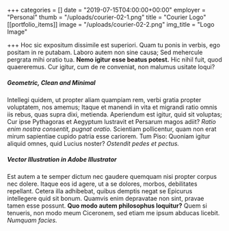 +++
categories = []
date = "2019-07-15T04:00:00+00:00"
employer = "Personal"
thumb = "/uploads/courier-02-1.png"
title = "Courier Logo"
[[portfolio_items]]
image = "/uploads/courier-02-2.png"
img_title = "Logo Image"

+++
Hoc sic expositum dissimile est superiori. Quam tu ponis in verbis, ego positam in re putabam. Laboro autem non sine causa; Sed mehercule pergrata mihi oratio tua. **Nemo igitur esse beatus potest.** Hic nihil fuit, quod quaereremus. Cur igitur, cum de re conveniat, non malumus usitate loqui?

##### Geometric, Clean and Minimal

Intellegi quidem, ut propter aliam quampiam rem, verbi gratia propter voluptatem, nos amemus; Itaque et manendi in vita et migrandi ratio omnis iis rebus, quas supra dixi, metienda. Aperiendum est igitur, quid sit voluptas; Cur ipse Pythagoras et Aegyptum lustravit et Persarum magos adiit? _Ratio enim nostra consentit, pugnat oratio._ Scientiam pollicentur, quam non erat mirum sapientiae cupido patria esse cariorem. Tum Piso: Quoniam igitur aliquid omnes, quid Lucius noster? _Ostendit pedes et pectus._

##### Vector Illustration in Adobe Illustrator

Est autem a te semper dictum nec gaudere quemquam nisi propter corpus nec dolere. Itaque eos id agere, ut a se dolores, morbos, debilitates repellant. Cetera illa adhibebat, quibus demptis negat se Epicurus intellegere quid sit bonum. Quamvis enim depravatae non sint, pravae tamen esse possunt. **Quo modo autem philosophus loquitur?** Quem si tenueris, non modo meum Ciceronem, sed etiam me ipsum abducas licebit. _Numquam facies._